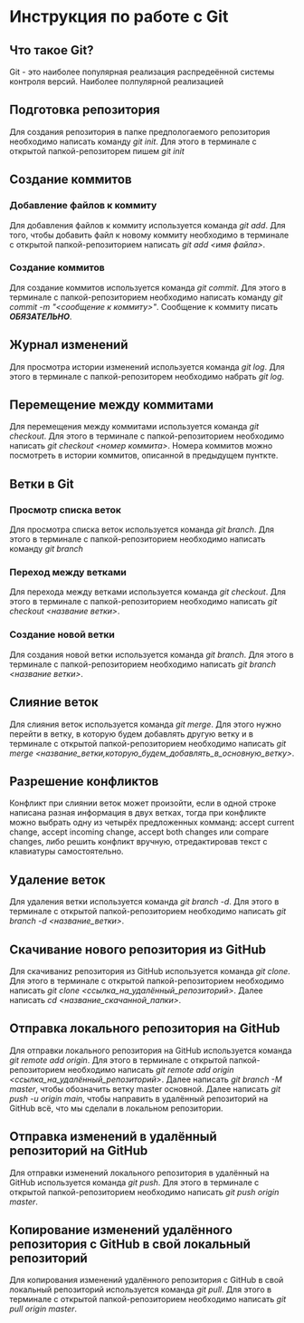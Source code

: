 # Инструкция по работе с Git

## Что такое Git?
Git - это наиболее популярная реализация распредеённой системы контроля версий. Наиболее полпулярной реализацией 

## Подготовка репозитория
Для создания репозитория в папке предпологаемого репозитория необходимо написать команду *git init*. Для этого в терминале с открытой папкой-репозиторем пишем *git init*

## Создание коммитов

### Добавление файлов к коммиту
Для добавления файлов к коммиту используется команда *git add*. Для того, чтобы добавить файл к новому коммиту необходимо в терминале с открытой папкой-репозиторием написать *git add <имя файла>*.

### Создание коммитов
Для создание коммитов используется команда *git commit*. Для этого в терминале с папкой-репозиторием необходимо написать команду *git commit -m "<сообщение к коммиту>"*. Сообщение к коммиту писать ***ОБЯЗАТЕЛЬНО***. 

## Журнал изменений
Для просмотра истории изменений используется команда *git log*. Для этого в терминале с папкой-репозиторем необходимо набрать *git log*.

## Перемещение между коммитами
Для перемещения между коммитами используется команда *git checkout*. Для этого в терминале с папкой-репозиторием необходимо написать *git checkout <номер коммита>*. Номера коммитов можно посмотреть в истории коммитов, описанной в предыдущем пунткте.

## Ветки в Git

### Просмотр списка веток
Для просмотра списка веток используется команда *git branch*. Для этого в терминале с папкой-репозиторием необходимо написать команду *git branch*

### Переход между ветками
Для перехода между ветками используется команда *git checkout*. Для этого в терминале с папкой-репозиторием необходимо написать *git checkout <название ветки>*.


### Создание новой ветки
Для создания новой ветки используется команда *git branch*. Для этого в терминале с папкой-репозиторием необходимо написать *git branch <название ветки>*.

## Слияние веток 
Для слияния веток используется команда *git merge*. Для этого нужно перейти в ветку, в которую будем добавлять другую ветку и в терминале с открытой папкой-репозиторием необходимо написать *git merge <название_ветки,которую_будем_добавлять_в_основную_ветку>*.

## Разрешение конфликтов
Конфликт при слиянии веток может произойти, если в одной строке написана разная информация в двух ветках, тогда при конфликте можно выбрать одну из четырёх предложенных комманд: accept current change, accept incoming change, accept both changes или compare changes, либо решить конфликт вручную, отредактировав текст с клавиатуры самостоятельно.

## Удаление веток
Для удаления ветки используется команда *git branch -d*. Для этого в терминале с открытой папкой-репозиторием необходимо написать *git branch -d <название_ветки>*.

## Скачивание нового репозитория из GitHub
Для cкачиваниz репозитория из GitHub используется команда *git clone*. Для этого в терминале с открытой папкой-репозиторием необходимо написать *git clone <ссылка_на_удалённый_репозиторий>*. Далее написать *cd <название_скачанной_папки>*.

## Отправка локального репозитория на GitHub
Для отправки локального репозитория на GitHub используется команда *git remote add origin*. Для этого в терминале с открытой папкой-репозиторием необходимо написать *git remote add origin <ссылка_на_удалённый_репозиторий>*. Далее написать *git branch -M master*, чтобы обозначить ветку master основной. Далее написать *git push -u origin main*, чтобы направить в удалённый репозиторий на GitHub всё, что мы сделали в локальном репозитории.

## Отправка изменений в удалённый репозиторий на GitHub
Для отправки изменений локального репозитория в удалённый на GitHub используется команда *git push*. Для этого в терминале с открытой папкой-репозиторием необходимо написать *git push origin master*.

## Копирование изменений удалённого репозитория с GitHub в свой локальный репозиторий
Для копирования изменений удалённого репозитория с GitHub в свой локальный репозиторий используется команда *git pull*. Для этого в терминале с открытой папкой-репозиторием необходимо написать *git pull origin master*.